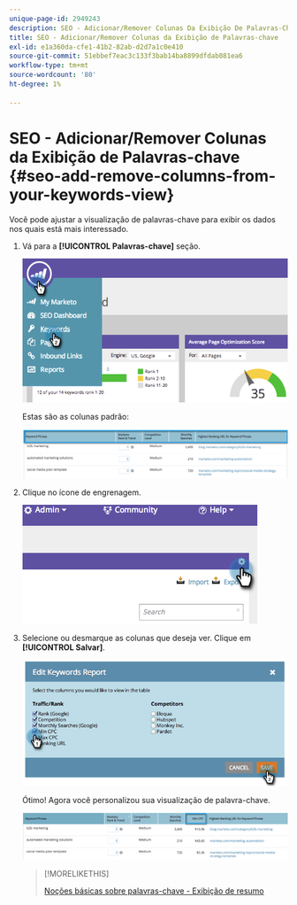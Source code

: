 ```yaml
---
unique-page-id: 2949243
description: SEO - Adicionar/Remover Colunas Da Exibição De Palavras-Chave - Documentação Do Marketo - Documentação Do Produto
title: SEO - Adicionar/Remover Colunas da Exibição de Palavras-chave
exl-id: e1a360da-cfe1-41b2-82ab-d2d7a1c0e410
source-git-commit: 51ebbef7eac3c133f3bab14ba8899dfdab081ea6
workflow-type: tm+mt
source-wordcount: '80'
ht-degree: 1%

---
```


# SEO - Adicionar/Remover Colunas da Exibição de Palavras-chave {#seo-add-remove-columns-from-your-keywords-view}

Você pode ajustar a visualização de palavras-chave para exibir os dados nos quais está mais interessado.

1. Vá para a **[!UICONTROL Palavras-chave]** seção.

   ![](assets/image2014-9-18-13-3a37-3a31.png)

   Estas são as colunas padrão:

   ![](assets/image2014-9-18-13-3a37-3a36.png)

1. Clique no ícone de engrenagem.

   ![](assets/image2014-9-18-13-3a37-3a39.png)

1. Selecione ou desmarque as colunas que deseja ver. Clique em **[!UICONTROL Salvar]**.

   ![](assets/image2014-9-18-13-3a37-3a42.png)

   Ótimo! Agora você personalizou sua visualização de palavra-chave.

   ![](assets/image2014-9-18-13-3a37-3a46.png)

   >[!MORELIKETHIS]
   >
   >[Noções básicas sobre palavras-chave - Exibição de resumo](/help/marketo/product-docs/additional-apps/seo/keywords/seo-understanding-keywords.md)
